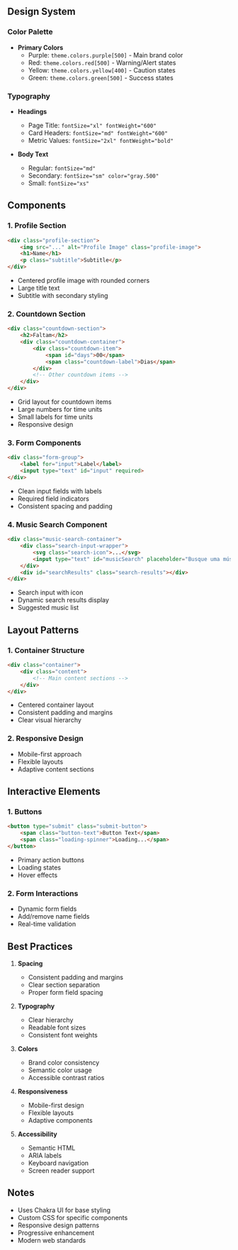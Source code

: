 ## Design System

### Color Palette
- **Primary Colors**
  - Purple: `theme.colors.purple[500]` - Main brand color
  - Red: `theme.colors.red[500]` - Warning/Alert states
  - Yellow: `theme.colors.yellow[400]` - Caution states
  - Green: `theme.colors.green[500]` - Success states

### Typography
- **Headings**
  - Page Title: `fontSize="xl" fontWeight="600"`
  - Card Headers: `fontSize="md" fontWeight="600"`
  - Metric Values: `fontSize="2xl" fontWeight="bold"`

- **Body Text**
  - Regular: `fontSize="md"`
  - Secondary: `fontSize="sm" color="gray.500"`
  - Small: `fontSize="xs"`

## Components

### 1. Profile Section
```html
<div class="profile-section">
    <img src="..." alt="Profile Image" class="profile-image">
    <h1>Name</h1>
    <p class="subtitle">Subtitle</p>
</div>
```
- Centered profile image with rounded corners
- Large title text
- Subtitle with secondary styling

### 2. Countdown Section
```html
<div class="countdown-section">
    <h2>Faltam</h2>
    <div class="countdown-container">
        <div class="countdown-item">
            <span id="days">00</span>
            <span class="countdown-label">Dias</span>
        </div>
        <!-- Other countdown items -->
    </div>
</div>
```
- Grid layout for countdown items
- Large numbers for time units
- Small labels for time units
- Responsive design

### 3. Form Components
```html
<div class="form-group">
    <label for="input">Label</label>
    <input type="text" id="input" required>
</div>
```
- Clean input fields with labels
- Required field indicators
- Consistent spacing and padding

### 4. Music Search Component
```html
<div class="music-search-container">
    <div class="search-input-wrapper">
        <svg class="search-icon">...</svg>
        <input type="text" id="musicSearch" placeholder="Busque uma música...">
    </div>
    <div id="searchResults" class="search-results"></div>
</div>
```
- Search input with icon
- Dynamic search results display
- Suggested music list

## Layout Patterns

### 1. Container Structure
```html
<div class="container">
    <div class="content">
        <!-- Main content sections -->
    </div>
</div>
```
- Centered container layout
- Consistent padding and margins
- Clear visual hierarchy

### 2. Responsive Design
- Mobile-first approach
- Flexible layouts
- Adaptive content sections

## Interactive Elements

### 1. Buttons
```html
<button type="submit" class="submit-button">
    <span class="button-text">Button Text</span>
    <span class="loading-spinner">Loading...</span>
</button>
```
- Primary action buttons
- Loading states
- Hover effects

### 2. Form Interactions
- Dynamic form fields
- Add/remove name fields
- Real-time validation

## Best Practices

1. **Spacing**
   - Consistent padding and margins
   - Clear section separation
   - Proper form field spacing

2. **Typography**
   - Clear hierarchy
   - Readable font sizes
   - Consistent font weights

3. **Colors**
   - Brand color consistency
   - Semantic color usage
   - Accessible contrast ratios

4. **Responsiveness**
   - Mobile-first design
   - Flexible layouts
   - Adaptive components

5. **Accessibility**
   - Semantic HTML
   - ARIA labels
   - Keyboard navigation
   - Screen reader support

## Notes
- Uses Chakra UI for base styling
- Custom CSS for specific components
- Responsive design patterns
- Progressive enhancement
- Modern web standards